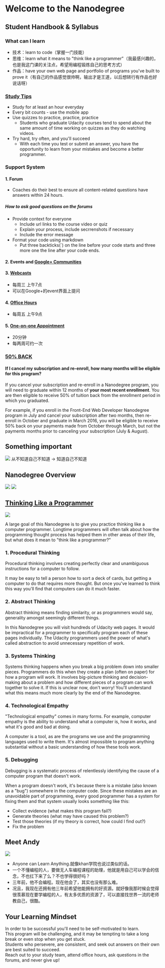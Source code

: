 # Welcome to the Nanodegree
## Student Handbook & Syllabus

### What can I learn
- 技术：learn to code（掌握一门技能）
- 思维：learn what it means to "think like a programmer"（我最感兴趣的，也是我这门课的关注点，希望用编程锻炼自己的思考方式）
- 作品：have your own web page and portfolio of programs you've built to prove it（有自己的作品感觉很帅啊，输出才是王道，以后想转行有作品也好说话呀）

### [Study Tips](http://blog.udacity.com/2014/09/top-study-tips-for-online-courses.html)
- Study for at least an hour everyday
- Every bit counts - use the mobile app
- Use quizzes to practice, practice, practice
	- Students who graduate Udacity courses tend to spend about the same amount of time working on quizzes as they do watching videos. 
- Try hard, try often, and you'll succeed
	- With each time you test or submit an answer, you have the opportunity to learn from your mistakes and become a better programmer.
	
### Support System
####  1. Forum
- Coaches do their best to ensure all content-related questions have answers within 24 hours.

##### How to ask good questions on the forums
- Provide context for everyone
	- Include url links to the course video or quiz
	- Explain your process, include secrrenshots if necessary
	- Include the error message
- Format your code using markdown
	- Put three backticks(`) on the line before your code starts and three more one the line after your code ends.

####  2. Events and [Google+ Communities](https://plus.google.com/u/0/communities/100982870918349023509)

#### 3. [Webcasts](https://discussions.udacity.com/c/nd000-ipnd-broadcast/webcast-notes)
- 每周三 上午7点
- 可以在Google+的event界面上提问

#### 4. [Office Hours](https://docs.google.com/document/d/1SVGYLNm_dx2fc5QU0xRVvVi_9KMXQW7Kb67_vsaph8Y/pub?embedded=true)
- 每周五 上午9点

#### 5. [One-on-one Appointment](http://calendly.com/ipnd1-1/20min/)
- 20分钟
- 每两周可约一次

### [50% BACK](https://www.udacity.com/nanodegree/50-back)

#### If I cancel my subscription and re-enroll, how many months will be eligible for this program?

If you cancel your subscription and re-enroll in a Nanodegree program, you will need to graduate within 12 months of **your most recent enrollment**. You are then eligible to receive 50% of tuition back from the enrollment period in which you graduated.

For example, if you enroll in the Front-End Web Developer Nanodegree program in July and cancel your subscription after two months, then re-enroll in October and graduate in March 2016, you will be eligible to receive 50% back on your payments made from October through March, but not the payments months prior to canceling your subscription (July & August).

## Something important
![](http://7xsjcm.com1.z0.glb.clouddn.com/16-8-7/66863917.jpg)
从不知道自己不知道 -> 知道自己不知道

## Nanodegree Overview
![](http://7xsjcm.com1.z0.glb.clouddn.com/16-8-7/21355253.jpg)
![](http://7xsjcm.com1.z0.glb.clouddn.com/16-8-7/67981747.jpg)

## [Thinking Like a Programmer](https://classroom.udacity.com/nanodegrees/nd000/parts/0001345400/modules/000134540075460/lessons/3521029360/concepts/35030495730923#)

![](http://7xsjcm.com1.z0.glb.clouddn.com/16-8-7/5740776.jpg)

A large goal of this Nanodegree is to give you practice thinking like a computer programmer. Longtime programmers will often talk about how the programming thought process has helped them in other areas of their life, but what does it mean to "think like a programmer?" 

### 1. Procedural Thinking
Procedural thinking involves creating perfectly clear and unambiguous instructions for a computer to follow.

It may be easy to tell a person how to sort a deck of cards, but getting a computer to do that requires more thought. But once you've learned to think this way you'll find that computers can do it much faster.

### 2. Abstract Thinking
Abstract thinking means finding similarity, or as programmers would say, generality amongst seemingly different things.

In this Nanodegree you will visit hundreds of Udacity web pages. It would be impractical for a programmer to specifically program each of these pages individually. The Udacity programmers used the power of what's called abstraction to avoid unnecessary repetition of work.

### 3. Systems Thinking
Systems thinking happens when you break a big problem down into smaller pieces. Programmers do this when they create a plan (often on paper) for how a program will work. It involves big-picture thinking and decision-making about a problem and how different pieces of a program can work together to solve it. If this is unclear now, don't worry! You'll understand what this means much more clearly by the end of the Nanodegree.

### 4. Technological Empathy
"Technological empathy" comes in many forms. For example, computer empathy is the ability to understand what a computer is, how it works, and what it's good and bad at doing.

A computer is a tool, as are the programs we use and the programming languages used to write them. It's almost impossible to program anything substantial without a basic understanding of how these tools work.

### 5. Debugging
Debugging is a systematic process of relentlessly identifying the cause of a computer program that doesn't work.

When a program doesn't work, it's because there is a mistake (also known as a "bug") somewhere in the computer code. Since these mistakes are an unavoidable part of programming, every good programmer has a system for fixing them and that system usually looks something like this:

- Collect evidence (what makes this program fail?)
- Generate theories (what may have caused this problem?)
- Test those theories (if my theory is correct, how could I find out?)
- Fix the problem

## Meet Andy
![](http://7xsjcm.com1.z0.glb.clouddn.com/16-8-7/37747020.jpg)

- Anyone can Learn Anything.就像khan学院也说过类似的话。
- 一个不懂编程的人，要做无人车编程课程的助理，他就是用自己可以学会的信念，不也扛下来了么？不也学得很好吗？
- 三年前，他不会编程。现在他会了，其实也没有那么难。
- 况且，我现在还拥有他三年前希望他能拥有的好资源。就好像我那时候会觉得很羡慕现在要学编程的人，有太多优质的资源了，可以直接找世界一流的老师教自己，很酷。

## Your Learning Mindset

In order to be successful you'll need to be self-motivated to learn.   
This program will be challenging, and it may be tempting to take a long break or even stop when you get stuck.   
Students who persevere, are consistent, and seek out answers on their own are best suited to succeed.   
Reach out to your study team, attend office hours, ask questions in the forums, and never give up!
